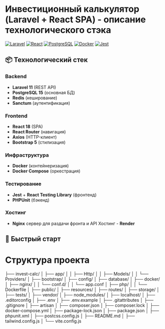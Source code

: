 # Инвестиционный калькулятор (Laravel + React SPA) - описание технологического стэка

[![Laravel](https://img.shields.io/badge/Laravel-FF2D20?style=flat&logo=laravel&logoColor=white)](https://laravel.com)
[![React](https://img.shields.io/badge/React-61DAFB?style=flat&logo=react&logoColor=black)](https://reactjs.org)
[![PostgreSQL](https://img.shields.io/badge/PostgreSQL-4169E1?style=flat&logo=postgresql&logoColor=white)](https://www.postgresql.org)
[![Docker](https://img.shields.io/badge/Docker-2496ED?style=flat&logo=docker&logoColor=white)](https://docker.com)
[![Jest](https://img.shields.io/badge/Jest-C21325?style=flat&logo=jest&logoColor=white)](https://jestjs.io)

## 📦 Технологический стек

### Backend

-   **Laravel 11** (REST API)
-   **PostgreSQL 15** (основная БД)
-   **Redis** (кеширование)
-   **Sanctum** (аутентификация)

### Frontend

-   **React 18** (SPA)
-   **React Router** (навигация)
-   **Axios** (HTTP-клиент)
-   **Bootstrap 5** (стилизация)

### Инфраструктура

-   **Docker** (контейнеризация)
-   **Docker Compose** (оркестрация)

### Тестирование

-   **Jest** + **React Testing Library** (фронтенд)
-   **PHPUnit** (бэкенд)

### Хостинг

-   **Nginx** сервер для раздачи фронта и API Хостинг - **Render**

## 🚀 Быстрый старт

# Структура проекта

├── invest-calc/
│ ├── app/
│ │ ├── Http/
│ │ ├── Models/
│ │ └── Providers/
│ ├── bootstrap/
│ ├── config/
│ ├── database/
│ ├── docker/
│ ├── nginx/
│ │ └── conf.d/
│ │ └── app.conf
│ ├── php/
│ │ └── Dockerfile
│ ├── public/
│ ├── resources/
│ ├── routes/
│ ├── storage/
│ ├── tests/
│ ├── vendor/
│ ├── node_modules/
│ ├── localhost/
│ ├── .editorconfig
│ ├── .env
│ ├── .env.example
│ ├── .gitattributes
│ ├── .gitignore
│ ├── artisan
│ ├── composer.json
│ ├── composer.lock
│ ├── docker-compose.yml
│ ├── package-lock.json
│ ├── package.json
│ ├── phpunit.xml
│ ├── postcss.config.js
│ ├── README.md
│ ├── tailwind.config.js
│ └── vite.config.js
